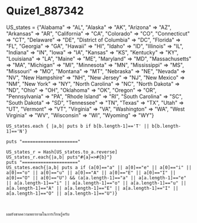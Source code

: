 # Quize1_887342
US_states = 
	{"Alabama" => "AL",
	"Alaska" => "AK",
	"Arizona" => "AZ",
	"Arkansas" => "AR",
	"California" => "CA",
	"Colorado" => "CO",
	"Connecticut" => "CT",
	"Delaware" => "DE",
	"District of Columbia" => "DC",
	"Florida" => "FL",
	"Georgia" => "GA",
	"Hawaii" => "HI",
	"Idaho" => "ID",
	"Illinois" => "IL",
	"Indiana" => "IN",
	"Iowa" => "IA",
	"Kansas" => "KS",
	"Kentucky" => "KY",
	"Louisiana" => "LA",
	"Maine" => "ME",
	"Maryland" => "MD",
	"Massachusetts" => "MA",
	"Michigan" => "MI",
	"Minnesota" => "MN",
	"Mississippi" => "MS",
	"Missouri" => "MO",
	"Montana" => "MT",
	"Nebraska" => "NE",
	"Nevada" => "NV",
	"New Hampshire" => "NH",
	"New Jersey" => "NJ",
	"New Mexico" => "NM",
	"New York" => "NY",
	"North Carolina" => "NC",
	"North Dakota" => "ND",
	"Ohio" => "OH",
	"Oklahoma" => "OK",
	"Oregon" => "OR",
	"Pennsylvania" => "PA",
	"Rhode Island" => "RI",
	"South Carolina" => "SC",
	"South Dakota" => "SD",
	"Tennessee" => "TN",
	"Texas" => "TX",
	"Utah" => "UT",
	"Vermont" => "VT",
	"Virginia" => "VA",
	"Washington" => "WA",
	"West Virginia" => "WV",
	"Wisconsin" => "WI",
	"Wyoming" => "WY"}
	
	
    US_states.each { |a,b| puts b if b[b.length-1]=='T' || b[b.length-1]=='N'}
    
    puts "====================="
    
    US_states_r = Hash[US_states.to_a.reverse]
    US_states_r.each{|a,b| puts"#{a}=>#{b}"}
    puts "====================="
    US_states.each{|a,b| puts a if (a[0]=="a" || a[0]=="e" || a[0]=="i" || a[0]=="o" || a[0]=="u" || a[0]=="A" || a[0]=="E" || a[0]=="I" || a[0]=="O" || a[0]=="U") && (a[a.length-1]=="a" || a[a.length-1]=="e" || a[a.length-1]=="i" || a[a.length-1]=="o" || a[a.length-1]=="u" || a[a.length-1]=="A" || a[a.length-1]=="E" || a[a.length-1]=="I" || a[a.length-1]=="O" || a[a.length-1]=="U")}
    
    
    
    ผมยังขาดความพยายามในการเรียนรู้ครับ
    
    
    
    
    
    
